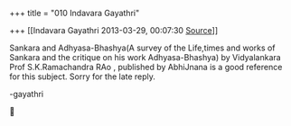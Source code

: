 +++
title = "010 Indavara Gayathri"

+++
[[Indavara Gayathri	2013-03-29, 00:07:30 [Source](https://groups.google.com/g/samskrita/c/lh8TxGMc-cI)]]



Sankara and Adhyasa-Bhashya(A survey of the Life,times and works of
Sankara and the critique on his work Adhyasa-Bhashya) by Vidyalankara Prof S.K.Ramachandra RAo , published by AbhiJnana is a good reference for this subject. Sorry for the late reply.

-gayathri



